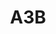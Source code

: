 ---
layout: prologo
menu: false
title: A3B
title-tei: "/Aiii/"  
letter: A
number: 3
description: Prólogo A
permalink: /A3B/
prev: A3A
next: A4A
---
